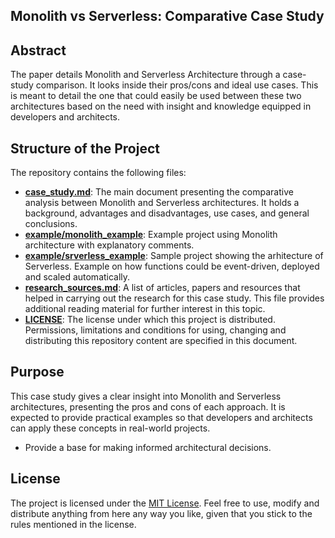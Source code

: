## Monolith vs Serverless: Comparative Case Study

## Abstract

The paper details Monolith and Serverless Architecture through a case-study comparison. It looks inside their pros/cons and ideal use cases. This is meant to detail the one that could easily be used between these two architectures based on the need with insight and knowledge equipped in developers and architects.

## Structure of the Project

The repository contains the following files:

- **[case_study.md](case_study.md)**: The main document presenting the comparative analysis between Monolith and Serverless architectures. It holds a background, advantages and disadvantages, use cases, and general conclusions.
- **[example/monolith_example](example/monolith_example.png)**: Example project using Monolith architecture with explanatory comments.
- **[example/srverless_example](example/serverless_example.jpeg)**: Sample project showing the arhitecture of Serverless. Example on how functions could be event-driven, deployed and scaled automatically.
- **[research_sources.md](research_sources.md)**: A list of articles, papers and resources that helped in carrying out the research for this case study. This file provides additional reading material for further interest in this topic.
- **[LICENSE](LICENSE)**: The license under which this project is distributed. Permissions, limitations and conditions for using, changing and distributing this repository content are specified in this document.

## Purpose

This case study gives a clear insight into Monolith and Serverless architectures, presenting the pros and cons of each approach. It is expected to provide practical examples so that developers and architects can apply these concepts in real-world projects.
- Provide a base for making informed architectural decisions.

## License

The project is licensed under the [MIT License](LICENSE). Feel free to use, modify and distribute anything from here any way you like, given that you stick to the rules mentioned in the license.
